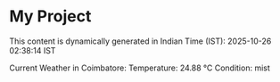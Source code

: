 # My Project

This content is dynamically generated in Indian Time (IST): 2025-10-26 02:38:14 IST


Current Weather in Coimbatore:
Temperature: 24.88 °C
Condition: mist
